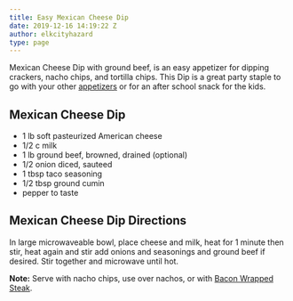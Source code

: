 ```yaml
---
title: Easy Mexican Cheese Dip
date: 2019-12-16 14:19:22 Z
author: elkcityhazard
type: page
---
```


Mexican Cheese Dip with ground beef, is an easy appetizer for dipping crackers, nacho chips, and tortilla chips. This Dip is a great party staple to go with your other [appetizers][1] or for an after school snack for the kids.

## Mexican Cheese Dip

  * 1 lb soft pasteurized American cheese
  * 1/2 c milk
  * 1 lb ground beef, browned, drained (optional)
  * 1/2 onion diced, sauteed
  * 1 tbsp taco seasoning
  * 1/2 tbsp ground cumin
  * pepper to taste

## Mexican Cheese Dip Directions

In large microwaveable bowl, place cheese and milk, heat for 1 minute then stir, heat again and stir add onions and seasonings and ground beef if desired. Stir together and microwave until hot.

**Note:** Serve with nacho chips, use over nachos, or with [Bacon Wrapped Steak][2].

 [1]: /wordpress/appetizers/
 [2]: /wordpress/appetizers/bacon-wrapped-steak/